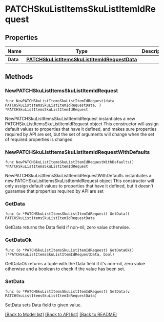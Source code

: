 # PATCHSkuListItemsSkuListItemIdRequest

## Properties

Name | Type | Description | Notes
------------ | ------------- | ------------- | -------------
**Data** | [**PATCHSkuListItemsSkuListItemIdRequestData**](PATCHSkuListItemsSkuListItemIdRequestData.md) |  | 

## Methods

### NewPATCHSkuListItemsSkuListItemIdRequest

`func NewPATCHSkuListItemsSkuListItemIdRequest(data PATCHSkuListItemsSkuListItemIdRequestData, ) *PATCHSkuListItemsSkuListItemIdRequest`

NewPATCHSkuListItemsSkuListItemIdRequest instantiates a new PATCHSkuListItemsSkuListItemIdRequest object
This constructor will assign default values to properties that have it defined,
and makes sure properties required by API are set, but the set of arguments
will change when the set of required properties is changed

### NewPATCHSkuListItemsSkuListItemIdRequestWithDefaults

`func NewPATCHSkuListItemsSkuListItemIdRequestWithDefaults() *PATCHSkuListItemsSkuListItemIdRequest`

NewPATCHSkuListItemsSkuListItemIdRequestWithDefaults instantiates a new PATCHSkuListItemsSkuListItemIdRequest object
This constructor will only assign default values to properties that have it defined,
but it doesn't guarantee that properties required by API are set

### GetData

`func (o *PATCHSkuListItemsSkuListItemIdRequest) GetData() PATCHSkuListItemsSkuListItemIdRequestData`

GetData returns the Data field if non-nil, zero value otherwise.

### GetDataOk

`func (o *PATCHSkuListItemsSkuListItemIdRequest) GetDataOk() (*PATCHSkuListItemsSkuListItemIdRequestData, bool)`

GetDataOk returns a tuple with the Data field if it's non-nil, zero value otherwise
and a boolean to check if the value has been set.

### SetData

`func (o *PATCHSkuListItemsSkuListItemIdRequest) SetData(v PATCHSkuListItemsSkuListItemIdRequestData)`

SetData sets Data field to given value.



[[Back to Model list]](../README.md#documentation-for-models) [[Back to API list]](../README.md#documentation-for-api-endpoints) [[Back to README]](../README.md)


